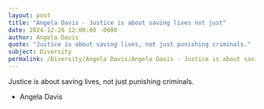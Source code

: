 ```yaml
---
layout: post
title: "Angela Davis - Justice is about saving lives not just"
date: 2024-12-28 12:00:00 -0000
author: Angela Davis
quote: "Justice is about saving lives, not just punishing criminals."
subject: Diversity
permalink: /Diversity/Angela Davis/Angela Davis - Justice is about saving lives not just
---
```


Justice is about saving lives, not just punishing criminals.

- Angela Davis

